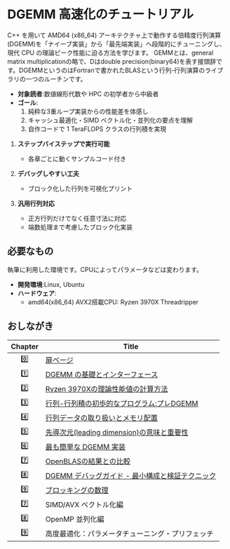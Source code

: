 # DGEMM 高速化のチュートリアル

C++ を用いて AMD64 (x86_64) アーキテクチャ上で動作する倍精度行列演算(DGEMM)を「ナイーブ実装」から「最先端実装」へ段階的にチューニングし、現代 CPU の理論ピーク性能に迫る方法を学びます。
GEMMとは、general matrix multiplicationの略で、Dはdouble precision(binary64)を表す接頭辞です。DGEMMというのはFortranで書かれたBLASという行列-行列演算のライブラリの一つのルーチンです。
 
- **対象読者**:数値線形代数や HPC の初学者から中級者  
- **ゴール**:  
  1. 純粋な3重ループ実装からの性能差を体感し  
  2. キャッシュ最適化・SIMD ベクトル化・並列化の要点を理解  
  3. 自作コードで 1 TeraFLOPS クラスの行列積を実現  

1. **ステップバイステップで実行可能**  
   - 各章ごとに動くサンプルコード付き

2. **デバッグしやすい工夫**  
   - ブロック化した行列を可視化プリント
     
3. **汎用行列対応**  
   - 正方行列だけでなく任意寸法に対応  
   - 端数処理まで考慮したブロック化実装  

## 必要なもの
執筆に利用した環境です。CPUによってパラメータなどは変わります。

- **開発環境**:Linux, Ubuntu 
- **ハードウェア**:  
  - amd64(x86_64) AVX2搭載CPU: Ryzen 3970X Threadripper

## おしながき

| Chapter | Title                                          |
|:-------:|------------------------------------------------|
| 0️⃣     | [扉ページ](README.md)                           |
| 1️⃣     | [DGEMM の基礎とインターフェース](01_introduction.md)  |
| 2️⃣     | [Ryzen 3970Xの理論性能値の計算方法](02_flops.md)     |
| 3️⃣     | [行列-行列積の初歩的なプログラム:プレDGEMM](03_pre_dgemm.md)     |    
| 4️⃣     | [行列データの取り扱いとメモリ配置](04_Matrix_Memory_Layout.md)     |
| 5️⃣     | [先導次元(leading dimension)の意味と重要性](05_Leading_Dimension.md)| 
| 6️⃣     | [最も簡単な DGEMM 実装](06_dgemm_naive.md)  |
| 7️⃣     | [OpenBLASの結果との比較](07_openblas.md)|
| 8️⃣     | [DGEMM デバッグガイド - 最小構成と検証テクニック](08_dgemm_debugging_knowhow.md)  |
| 9️⃣     | [ブロッキングの数理](09_blocking.md) |
| 7️⃣     | SIMD/AVX ベクトル化編                          | `07_vectorization.md`                    |
| 8️⃣     | OpenMP 並列化編                                 | `08_parallelization.md`                  |
| 9️⃣     | 高度最適化：パラメータチューニング・プリフェッチ | `09_advanced_optim.md`                   |



